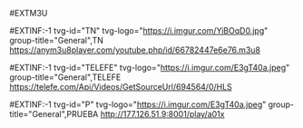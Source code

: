 #EXTM3U

#EXTINF:-1 tvg-id="TN" tvg-logo="https://i.imgur.com/YiBOqD0.jpg" group-title="General",TN 
https://anym3u8player.com/youtube.php/id/66782447e6e76.m3u8

#EXTINF:-1 tvg-id="TELEFE" tvg-logo="https://i.imgur.com/E3gT40a.jpeg" group-title="General",TELEFE 
https://telefe.com/Api/Videos/GetSourceUrl/694564/0/HLS


#EXTINF:-1 tvg-id="P" tvg-logo="https://i.imgur.com/E3gT40a.jpeg" group-title="General",PRUEBA
http://177.126.51.9:8001/play/a01x
